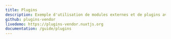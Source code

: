 ```yaml
---
title: Plugins
description: Exemple d'utilisation de modules externes et de plugins avec Nuxt.js
github: plugins-vendor
livedemo: https://plugins-vendor.nuxtjs.org
documentation: /guide/plugins
---
```

